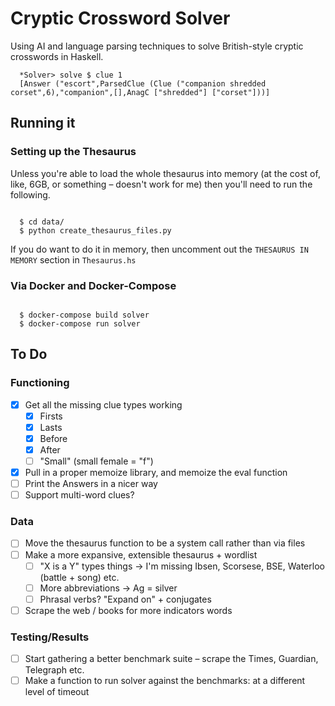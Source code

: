 # Cryptic Crossword Solver

Using AI and language parsing techniques to solve British-style cryptic crosswords in Haskell.

```
  *Solver> solve $ clue 1
  [Answer ("escort",ParsedClue (Clue ("companion shredded corset",6),"companion",[],AnagC ["shredded"] ["corset"]))]
```

## Running it

### Setting up the Thesaurus

Unless you're able to load the whole thesaurus into memory (at the cost of, like, 6GB, or something – doesn't work for me) then you'll need to run the following.  

```

  $ cd data/
  $ python create_thesaurus_files.py

```

If you do want to do it in memory, then uncomment out the `THESAURUS IN MEMORY` section in `Thesaurus.hs`


### Via Docker and Docker-Compose

```

  $ docker-compose build solver
  $ docker-compose run solver

```


## To Do

### Functioning
- [x] Get all the missing clue types working
  - [x] Firsts
  - [x] Lasts
  - [x] Before
  - [x] After
  - [ ] "Small" (small female = "f")
- [x] Pull in a proper memoize library, and memoize the eval function
- [ ] Print the Answers in a nicer way
- [ ] Support multi-word clues?

### Data
- [ ] Move the thesaurus function to be a system call rather than via files
- [ ] Make a more expansive, extensible thesaurus + wordlist
    - [ ] "X is a Y" types things -> I'm missing Ibsen, Scorsese, BSE, Waterloo (battle + song) etc.
    - [ ] More abbreviations -> Ag = silver
    - [ ] Phrasal verbs? "Expand on" + conjugates
- [ ] Scrape the web / books for more indicators words

### Testing/Results
- [ ] Start gathering a better benchmark suite – scrape the Times, Guardian, Telegraph etc.
- [ ] Make a function to run solver against the benchmarks: at a different level of timeout
